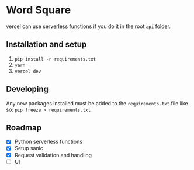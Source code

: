# Word Square

vercel can use serverless functions if you do it in the root `api` folder.

## Installation and setup

1. `pip install -r requirements.txt`
2. `yarn`
3. `vercel dev`

## Developing

Any new packages installed must be added to the `requirements.txt` file like so: `pip freeze > requirements.txt`

## Roadmap

- [x] Python serverless functions
- [x] Setup sanic
- [x] Request validation and handling
- [ ] UI

